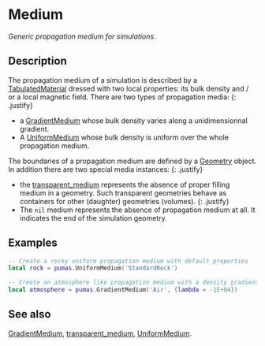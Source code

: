 # Medium
_Generic propagation medium for simulations._

## Description

The propagation medium of a simulation is described by a
[TabulatedMaterial](../physics/TabulatedMaterial.md) dressed with two local
properties: its bulk density and / or a local magnetic field. There are
two types of propagation media:
{: .justify}

- a [GradientMedium](GradientMedium.md) whose bulk density varies along a
  unidimensionnal gradient.
- A [UniformMedium](UniformMedium.md) whose bulk density is uniform over the
  whole propagation medium.

The boundaries of a propagation medium are defined by a
[Geometry](../geometry/Geometry) object. In addition there are two special
media instances:
{: .justify}

- the [transparent\_medium](transparent_medium.md) represents the absence of
  proper filling medium in a geometry. Such transparent geometries behave as
  containers for other (daughter) geometries (volumes).
  {: .justify}
- The `nil` medium represents the absence of propagation medium at all. It
  indicates the end of the simulation geometry.


## Examples

```lua
-- Create a rocky uniform propagation medium with default properties
local rock = pumas.UniformMedium('StandardRock')

-- Create an atmosphere like propagation medium with a density gradient
local atmosphere = pumas.GradientMedium('Air', {lambda = -1E+04})
```

## See also

[GradientMedium](GradientMedium.md),
[transparent\_medium](transparent_medium.md),
[UniformMedium](UniformMedium.md).
